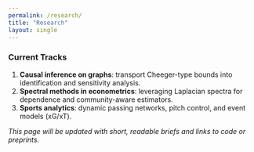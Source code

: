 ```yaml
---
permalink: /research/
title: "Research"
layout: single
---
```


### Current Tracks
1. **Causal inference on graphs**: transport Cheeger-type bounds into identification and sensitivity analysis.
2. **Spectral methods in econometrics**: leveraging Laplacian spectra for dependence and community-aware estimators.
3. **Sports analytics**: dynamic passing networks, pitch control, and event models (xG/xT).

_This page will be updated with short, readable briefs and links to code or preprints._
